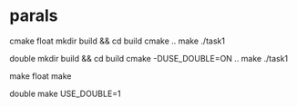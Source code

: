 # parals
cmake
float
    mkdir build && cd build
    cmake ..
    make
    ./task1

double
    mkdir build && cd build
    cmake -DUSE_DOUBLE=ON ..
    make
    ./task1

make
float
    make

double
    make USE_DOUBLE=1
